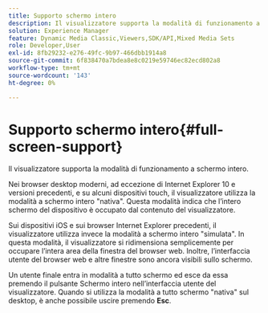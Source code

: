 ```yaml
---
title: Supporto schermo intero
description: Il visualizzatore supporta la modalità di funzionamento a schermo intero.
solution: Experience Manager
feature: Dynamic Media Classic,Viewers,SDK/API,Mixed Media Sets
role: Developer,User
exl-id: 8fb29232-e276-49fc-9b97-466dbb1914a8
source-git-commit: 6f838470a7bdea8e8c0219e59746ec82ecd802a8
workflow-type: tm+mt
source-wordcount: '143'
ht-degree: 0%

---
```


# Supporto schermo intero{#full-screen-support}

Il visualizzatore supporta la modalità di funzionamento a schermo intero.

Nei browser desktop moderni, ad eccezione di Internet Explorer 10 e versioni precedenti, e su alcuni dispositivi touch, il visualizzatore utilizza la modalità a schermo intero &quot;nativa&quot;. Questa modalità indica che l’intero schermo del dispositivo è occupato dal contenuto del visualizzatore.

Sui dispositivi iOS e sui browser Internet Explorer precedenti, il visualizzatore utilizza invece la modalità a schermo intero &quot;simulata&quot;. In questa modalità, il visualizzatore si ridimensiona semplicemente per occupare l’intera area della finestra del browser web. Inoltre, l’interfaccia utente del browser web e altre finestre sono ancora visibili sullo schermo.

Un utente finale entra in modalità a tutto schermo ed esce da essa premendo il pulsante Schermo intero nell’interfaccia utente del visualizzatore. Quando si utilizza la modalità a tutto schermo &quot;nativa&quot; sul desktop, è anche possibile uscire premendo **Esc**.
